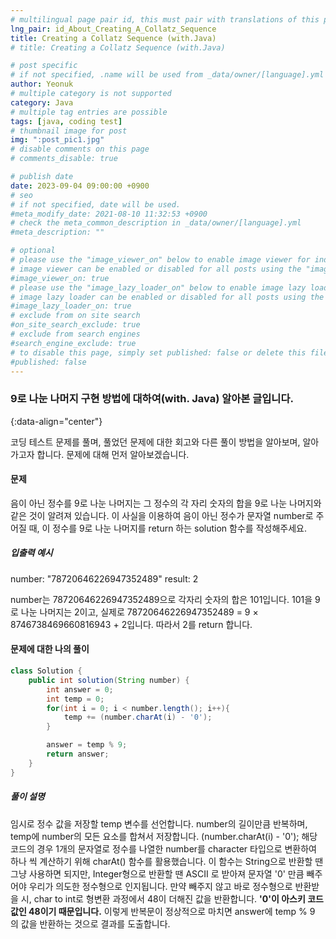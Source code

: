 ```yaml
---
# multilingual page pair id, this must pair with translations of this page. (This name must be unique)
lng_pair: id_About_Creating_A_Collatz_Sequence
title: Creating a Collatz Sequence (with.Java)
# title: Creating a Collatz Sequence (with.Java)

# post specific
# if not specified, .name will be used from _data/owner/[language].yml
author: Yeonuk
# multiple category is not supported
category: Java
# multiple tag entries are possible
tags: [java, coding test]
# thumbnail image for post
img: ":post_pic1.jpg"
# disable comments on this page
# comments_disable: true

# publish date
date: 2023-09-04 09:00:00 +0900
# seo
# if not specified, date will be used.
#meta_modify_date: 2021-08-10 11:32:53 +0900
# check the meta_common_description in _data/owner/[language].yml
#meta_description: ""

# optional
# please use the "image_viewer_on" below to enable image viewer for individual pages or posts (_posts/ or [language]/_posts folders).
# image viewer can be enabled or disabled for all posts using the "image_viewer_posts: true" setting in _data/conf/main.yml.
#image_viewer_on: true
# please use the "image_lazy_loader_on" below to enable image lazy loader for individual pages or posts (_posts/ or [language]/_posts folders).
# image lazy loader can be enabled or disabled for all posts using the "image_lazy_loader_posts: true" setting in _data/conf/main.yml.
#image_lazy_loader_on: true
# exclude from on site search
#on_site_search_exclude: true
# exclude from search engines
#search_engine_exclude: true
# to disable this page, simply set published: false or delete this file
#published: false
---
```


<!-- outline-start -->

### 9로 나눈 나머지 구현 방법에 대하여(with. Java) 알아본 글입니다.

{:data-align="center"}

<!-- outline-end -->

코딩 테스트 문제를 풀며, 풀었던 문제에 대한 회고와 다른 풀이 방법을 알아보며, 알아가고자 합니다.
문제에 대해 먼저 알아보겠습니다.

#### 문제

음이 아닌 정수를 9로 나눈 나머지는 그 정수의 각 자리 숫자의 합을 9로 나눈 나머지와 같은 것이 알려져 있습니다.
이 사실을 이용하여 음이 아닌 정수가 문자열 number로 주어질 때, 이 정수를 9로 나눈 나머지를 return 하는 solution 함수를 작성해주세요.

##### 입출력 예시

number: "78720646226947352489"
result: 2

number는 78720646226947352489으로 각자리 숫자의 합은 101입니다.
101을 9로 나눈 나머지는 2이고, 실제로 78720646226947352489 = 9 × 8746738469660816943 + 2입니다.
따라서 2를 return 합니다.

<!-- | i   | arr[i] | stk     |
| --- | ------ | ------- |
| 0   | 1      | []      |
| 1   | 4      | [1]     | -->

#### 문제에 대한 나의 풀이

```java
class Solution {
    public int solution(String number) {
        int answer = 0;
        int temp = 0;
        for(int i = 0; i < number.length(); i++){
            temp += (number.charAt(i) - '0');
        }

        answer = temp % 9;
        return answer;
    }
}
```

##### 풀이 설명

임시로 정수 값을 저장할 temp 변수를 선언합니다.
number의 길이만큼 반복하며, temp에 number의 모든 요소를 합쳐서 저장합니다.
(number.charAt(i) - '0'); 해당 코드의 경우 1개의 문자열로 정수를 나열한 number를 character 타입으로 변환하여 하나 씩 계산하기 위해 charAt() 함수를 활용했습니다.
이 함수는 String으로 반환할 땐 그냥 사용하면 되지만, Integer형으로 반환할 땐 ASCII 로 받아져 문자열 '0' 만큼 빼주어야 우리가 의도한 정수형으로 인지됩니다.
만약 빼주지 않고 바로 정수형으로 반환받을 시, char to int로 형변환 과정에서 48이 더해진 값을 반환합니다. **'0'이 아스키 코드 값인 48이기 때문입니다.**
이렇게 반복문이 정상적으로 마치면 answer에 temp % 9 의 값을 반환하는 것으로 결과를 도출합니다.
